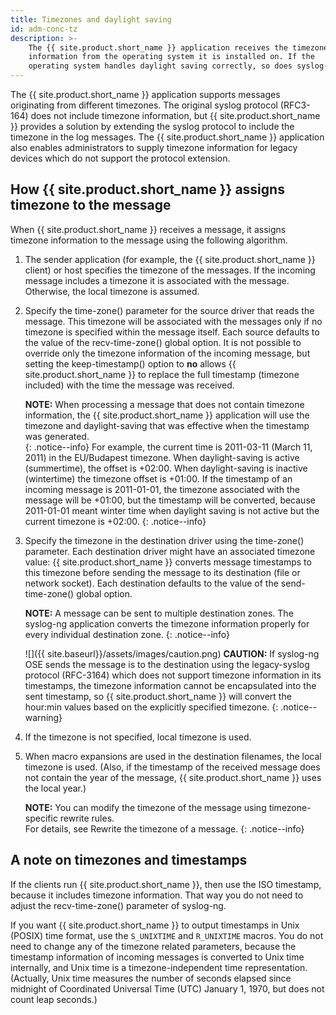 ```yaml
---
title: Timezones and daylight saving
id: adm-conc-tz
description: >-
    The {{ site.product.short_name }} application receives the timezone and daylight saving
    information from the operating system it is installed on. If the
    operating system handles daylight saving correctly, so does syslog-ng.
---
```


The {{ site.product.short_name }} application supports messages originating from different
timezones. The original syslog protocol (RFC3-164) does not include
timezone information, but {{ site.product.short_name }} provides a solution by extending the
syslog protocol to include the timezone in the log messages. The
{{ site.product.short_name }} application also enables administrators to supply timezone
information for legacy devices which do not support the protocol
extension.

## How {{ site.product.short_name }} assigns timezone to the message

When {{ site.product.short_name }} receives a message, it assigns timezone information
to the message using the following algorithm.

1. The sender application (for example, the {{ site.product.short_name }} client) or host
    specifies the timezone of the messages. If the incoming message
    includes a timezone it is associated with the message. Otherwise,
    the local timezone is assumed.

2. Specify the time-zone() parameter for the source driver that reads
    the message. This timezone will be associated with the messages only
    if no timezone is specified within the message itself. Each source
    defaults to the value of the
    recv-time-zone() global option. It is not
    possible to override only the timezone information of the
    incoming message, but setting the keep-timestamp() option to **no**
    allows {{ site.product.short_name }} to replace the full timestamp (timezone
    included) with the time the message was received.

    **NOTE:** When processing a message that does not contain timezone
    information, the {{ site.product.short_name }} application will use the timezone and
    daylight-saving that was effective when the timestamp was generated.  
    {: .notice--info}
    For example, the current time is 2011-03-11 (March 11, 2011) in the
    EU/Budapest timezone. When daylight-saving is active (summertime),
    the offset is +02:00. When daylight-saving is inactive (wintertime)
    the timezone offset is +01:00. If the timestamp of an incoming
    message is 2011-01-01, the timezone associated with the message will
    be +01:00, but the timestamp will be converted, because 2011-01-01
    meant winter time when daylight saving is not active but the current
    timezone is +02:00.
    {: .notice--info}

3. Specify the timezone in the destination driver using the time-zone()
    parameter. Each destination driver might have an associated timezone
    value: {{ site.product.short_name }} converts message timestamps to this timezone before
    sending the message to its destination (file or network socket).
    Each destination defaults to the value of the
    send-time-zone() global option.

    **NOTE:** A message can be sent to multiple destination zones. The syslog-ng
    application converts the timezone information properly for every individual
    destination zone.
    {: .notice--info}

    ![]({{ site.baseurl}}/assets/images/caution.png) **CAUTION:** If syslog-ng
    OSE sends the message is to the destination using the legacy-syslog protocol
    (RFC-3164) which does not support timezone information in its timestamps,
    the timezone information cannot be encapsulated into the sent timestamp,
    so {{ site.product.short_name }} will convert the hour:min values based on the explicitly
    specified timezone.
    {: .notice--warning}

4. If the timezone is not specified, local timezone is used.

5. When macro expansions are used in the destination filenames, the
    local timezone is used. (Also, if the timestamp of the received
    message does not contain the year of the message, {{ site.product.short_name }} uses
    the local year.)

    **NOTE:** You can modify the timezone of the message using timezone-specific
    rewrite rules.  
    For details, see Rewrite the timezone of a message.
    {: .notice--info}

## A note on timezones and timestamps

If the clients run {{ site.product.short_name }}, then use the ISO timestamp, because it
includes timezone information. That way you do not need to adjust the
recv-time-zone() parameter of syslog-ng.

If you want {{ site.product.short_name }} to output timestamps in Unix (POSIX) time format,
use the `S_UNIXTIME` and `R_UNIXTIME` macros. You do not need to
change any of the timezone related parameters, because the timestamp
information of incoming messages is converted to Unix time internally,
and Unix time is a timezone-independent time representation. (Actually,
Unix time measures the number of seconds elapsed since midnight of
Coordinated Universal Time (UTC) January 1, 1970, but does not count
leap seconds.)
